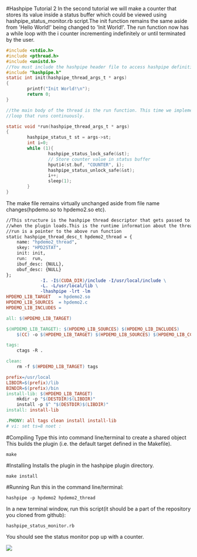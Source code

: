 #Hashpipe Tutorial 2
In the second tutorial we will make a counter that stores its value inside a status buffer which could be viewed using hashpipe_status_monitor.rb script.The init function remains the same aside from 'Hello World!' being changed to 'Init World!'. The run function now has a while loop with the i counter incrementing indefinitely or until terminated by the user. 

```c
#include <stdio.h>
#include <pthread.h>
#include <unistd.h>
//You must include the hashpipe header file to access hashpipe definitions
#include "hashpipe.h"
static int init(hashpipe_thread_args_t * args)
{
        printf("Init World!\n");
        return 0;
}

//the main body of the thread is the run function. This time we implemented a
//loop that runs continuously.

static void *run(hashpipe_thread_args_t * args)
{
        hashpipe_status_t st = args->st;
        int i=0;
        while (1){
                hashpipe_status_lock_safe(&st);
                // Store counter value in status buffer
                hputi4(st.buf, "COUNTER", i);
                hashpipe_status_unlock_safe(&st);
                i++;
                sleep(1);
        }
}
```
The make file remains virtually unchanged aside from file name changes(hpdemo.so to hpdemo2.so etc). 

```makefile
//This structure is the hashpipe thread descriptor that gets passed to hashpipe
//when the plugin loads.This is the runtime information about the thread e.g.
//run is a pointer to the above run function
static hashpipe_thread_desc_t hpdemo2_thread = {
    name: "hpdemo2_thread",
    skey: "HPD2STAT",
    init: init,
    run:  run,
    ibuf_desc: {NULL},
    obuf_desc: {NULL}
};
		     -I. -I$(CUDA_DIR)/include -I/usr/local/include \
		     -L. -L/usr/local/lib \
		     -lhashpipe -lrt -lm
HPDEMO_LIB_TARGET   = hpdemo2.so
HPDEMO_LIB_SOURCES  = hpdemo2.c
HPDEMO_LIB_INCLUDES =

all: $(HPDEMO_LIB_TARGET)

$(HPDEMO_LIB_TARGET): $(HPDEMO_LIB_SOURCES) $(HPDEMO_LIB_INCLUDES) 
	$(CC) -o $(HPDEMO_LIB_TARGET) $(HPDEMO_LIB_SOURCES) $(HPDEMO_LIB_CCFLAGS)

tags:
	ctags -R .

clean: 
	rm -f $(HPDEMO_LIB_TARGET) tags

prefix=/usr/local
LIBDIR=$(prefix)/lib
BINDIR=$(prefix)/bin
install-lib: $(HPDEMO_LIB_TARGET)
	mkdir -p "$(DESTDIR)$(LIBDIR)"
	install -p $^ "$(DESTDIR)$(LIBDIR)"
install: install-lib

.PHONY: all tags clean install install-lib
# vi: set ts=8 noet :
```
#Compiling
Type this into command line/terminal to create a shared object
This builds the plugin (i.e. the default target defined in the Makefile).
```
make
```
#Installing
Installs the plugin in the hashpipe plugin directory.
```
make install
```
#Running
Run this in the command line/terminal:
```
hashpipe -p hpdemo2 hpdemo2_thread
```
In a new terminal window, run this script(it should be a part of the repository you cloned from github):
```
hashpipe_status_monitor.rb
```
You should see the status monitor pop up with a counter. 

![](status_monitor.png)

